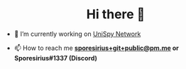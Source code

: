 <h1 align="center">Hi there 👋</h1>

- 🔭 I’m currently working on [UniSpy Network](https://github.com/GameProgressive/UniSpyServer)

- 📫 How to reach me **sporesirius+git+public@pm.me or Sporesirius#1337 (Discord)**
